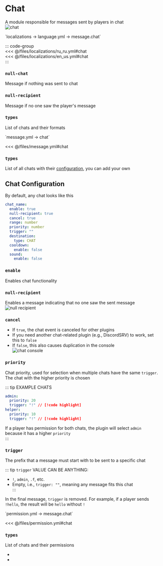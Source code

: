  # Chat   

A module responsible for messages sent by players in chat  
![chat](/chat.png)

[//]: # (localization)  
<!--@include: @/parts/words.md#localization-->  
<!--@include: @/parts/words.md#path--> `localizations → language.yml → message.chat`  

<!--@include: @/parts/words.md#default-->  

::: code-group  
<<< @/files/localizations/ru_ru.yml#chat  
<<< @/files/localizations/en_us.yml#chat  
:::  

### `null-chat`  

Message if nothing was sent to chat  

### `null-recipient`  

Message if no one saw the player's message  

### `types`  

List of chats and their formats  

[//]: # (message.yml)  
<!--@include: @/parts/words.md#setting-->  
<!--@include: @/parts/words.md#path--> `message.yml → chat`  

<!--@include: @/parts/words.md#default-->  
<<< @/files/message.yml#chat  

<!--@include: @/parts/enable.md-->  

### `types`  

List of all chats with their [configuration](#chat-configuration), you can add your own  

## Chat Configuration  

By default, any chat looks like this  

```yaml
chat_name:
  enable: true
  null-recipient: true
  cancel: true
  range: number
  priority: number
  trigger: ""
  destination:
    type: CHAT
  cooldown:
    enable: false
  sound:
    enable: false
```  

### `enable`  

Enables chat functionality  

### `null-recipient`  

Enables a message indicating that no one saw the sent message  
![null recipient](/nullrecipient.png)  

### `cancel`  

- If `true`, the chat event is canceled for other plugins  
- If you need another chat-related plugin (e.g., DiscordSRV) to work, set this to `false`  
- If `false`, this also causes duplication in the console  
  ![chat console](/chatconsole.png)  

<!--@include: @/parts/range.md-->  

### `priority`  

Chat priority, used for selection when multiple chats have the same `trigger`. The chat with the higher priority is chosen  

::: tip EXAMPLE CHATS  
```yaml
admin:
  priority: 20
  trigger: "!" // [!code highlight]
helper:
  priority: 10
  trigger: "!" // [!code highlight]
```  

If a player has permission for both chats, the plugin will select `admin` because it has a higher `priority`  
:::  

### `trigger`  

The prefix that a message must start with to be sent to a specific chat  

::: tip `trigger` VALUE CAN BE ANYTHING:  
- `!`, `admin`, `.f`, etc.  
- Empty, i.e., `trigger: ""`, meaning any message fits this chat  
  :::  

In the final message, `trigger` is removed. For example, if a player sends `!hello`, the result will be `hello` without `!`  

<!--@include: @/parts/destination.md-->  
<!--@include: @/parts/cooldown.md-->  
<!--@include: @/parts/sound.md-->  

[//]: # (permission.yml)  
<!--@include: @/parts/words.md#permission-->  
<!--@include: @/parts/words.md#path--> `permission.yml → message.chat`  

<!--@include: @/parts/words.md#default-->  
<<< @/files/permission.yml#chat  

<!--@include: @/parts/permission/permissionTier3.md-->  

### `types`  

List of chats and their permissions  

- <!--@include: @/parts/permission/cooldown.md-->  
- <!--@include: @/parts/permission/sound.md-->  

